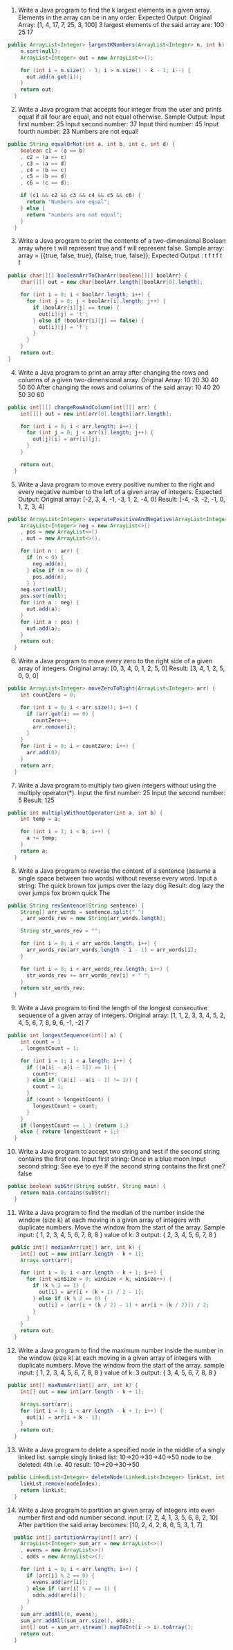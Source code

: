 1. Write a Java program to find the k largest elements in a given array. Elements in the array can be in any order. 
Expected Output:
Original Array:
[1, 4, 17, 7, 25, 3, 100]
3 largest elements of the said array are:
100 25 17
```java
public ArrayList<Integer> largestKNumbers(ArrayList<Integer> n, int k) {
    n.sort(null);
    ArrayList<Integer> out = new ArrayList<>();

    for (int i = n.size() - 1; i > n.size() - k - 1; i--) {
      out.add(n.get(i));
    }
    return out;
  }
```

2. Write a Java program that accepts four integer from the user and prints equal if all four are equal, and not equal otherwise. 
Sample Output:
Input first number: 25
Input second number: 37
Input third number: 45
Input fourth number: 23
Numbers are not equal!
```java
public String equalOrNot(int a, int b, int c, int d) {
    boolean c1 = (a == b)
    , c2 = (a == c)
    , c3 = (a == d)
    , c4 = (b == c)
    , c5 = (b == d)
    , c6 = (c == d);

    if (c1 && c2 && c3 && c4 && c5 && c6) {
      return "Numbers are equal";
    } else {
      return "numbers are not equal";
    }
  }

```
3. Write a Java program to print the contents of a two-dimensional Boolean array where t will represent true and f will represent false. 
Sample array:
array = {{true, false, true},
{false, true, false}};
Expected Output :
t f t
f t f
```java
public char[][] booleanArrToCharArr(boolean[][] boolArr) {
    char[][] out = new char[boolArr.length][boolArr[0].length];

    for (int i = 0; i < boolArr.length; i++) {
      for (int j = 0; j < boolArr[i].length; j++) {
        if (boolArr[i][j] == true) {
          out[i][j] = 't';
        } else if (boolArr[i][j] == false) {
          out[i][j] = 'f';
        }
      }
    }
    return out;
}
```
4. Write a Java program to print an array after changing the rows and columns of a given two-dimensional array. 
Original Array:
10 20 30
40 50 60
After changing the rows and columns of the said array:
10 40
20 50 
30 60
```java
public int[][] changeRowAndColumn(int[][] arr) {
    int[][] out = new int[arr[0].length][arr.length];

    for (int i = 0; i < arr.length; i++) {
      for (int j = 0; j < arr[i].length; j++) {
        out[j][i] = arr[i][j];
      }
    }

    return out;
  }
```

5. Write a Java program to move every positive number to the right and every negative number to the left of a given array of integers. 
Expected Output:
Original array: [-2, 3, 4, -1, -3, 1, 2, -4, 0]
Result: [-4, -3, -2, -1, 0, 1, 2, 3, 4]
```java
public ArrayList<Integer> seperatePositiveAndNegative(ArrayList<Integer> arr) {
    ArrayList<Integer> neg = new ArrayList<>()
    , pos = new ArrayList<>()
    , out = new ArrayList<>();    

    for (int n : arr) {
      if (n < 0) {
        neg.add(n);
      } else if (n >= 0) {
        pos.add(n);
      } }
    neg.sort(null);
    pos.sort(null);
    for (int a : neg) {
      out.add(a);
    }
    for (int a : pos) {
      out.add(a);
    }
    return out;
  }
```
6. Write a Java program to move every zero to the right side of a given array of integers. 
Original array: [0, 3, 4, 0, 1, 2, 5, 0]
Result: [3, 4, 1, 2, 5, 0, 0, 0]
```java
public ArrayList<Integer> moveZeroToRight(ArrayList<Integer> arr) {
    int countZero = 0;

    for (int i = 0; i < arr.size(); i++) {
      if (arr.get(i) == 0) {
        countZero++;
        arr.remove(i);
      }
    }
    for (int i = 0; i < countZero; i++) {
      arr.add(0);
    }
    return arr;
  }
```

7. Write a Java program to multiply two given integers without using the multiply operator(*).
Input the first number: 25
Input the second number: 5
Result: 125
```java
public int multiplyWithoutOperator(int a, int b) {
    int temp = a;

    for (int i = 1; i < b; i++) {
      a += temp;
    }
    return a;
  }
```

8. Write a Java program to reverse the content of a sentence (assume a single space between two words) without reverse every word. 
Input a string: The quick brown fox jumps over the lazy dog
Result: dog lazy the over jumps fox brown quick The
```java
public String revSentence(String sentence) {
    String[] arr_words = sentence.split(" ")
    , arr_words_rev = new String[arr_words.length];

    String str_words_rev = "";

    for (int i = 0; i < arr_words.length; i++) {
      arr_words_rev[arr_words.length - i - 1] = arr_words[i];
    }

    for (int i = 0; i < arr_words_rev.length; i++) {
      str_words_rev += arr_words_rev[i] + " ";
    }
    return str_words_rev;
  }
```
9. Write a Java program to find the length of the longest consecutive sequence of a given array of integers. 
Original array: [1, 1, 2, 3, 3, 4, 5, 2, 4, 5, 6, 7, 8, 9, 6, -1, -2]
7
```java
public int longestSequence(int[] a) {
    int count = 1
    , longestCount = 1;

    for (int i = 1; i < a.length; i++) {
      if ((a[i] - a[i - 1]) == 1) {
        count++;
      } else if ((a[i] - a[i - 1] != 1)) {
        count = 1;
      }
      if (count > longestCount) {
        longestCount = count;
      }
    }
    if (longestCount == 1 ) {return 1;}
    else { return longestCount + 1;}
  }
```

10. Write a Java program to accept two string and test if the second string contains the first one.
Input first string: Once in a blue moon
Input second string: See eye to eye
If the second string contains the first one? false

```java
public boolean subStr(String subStr, String main) {
    return main.contains(subStr);
  }
```

11. Write a Java program to find the median of the number inside the window (size k) at each moving in a given array of integers with duplicate numbers. Move the window from the start of the array.
Sample input: 
{ 1, 2, 3, 4, 5, 6, 7, 8, 8 }
value of k: 3
output:
{ 2, 3, 4, 5, 6, 7, 8 }
```java
 public int[] medianArr(int[] arr, int k) {
    int[] out = new int[arr.length - k + 1];
    Arrays.sort(arr);

    for (int i = 0; i < arr.length - k + 1; i++) {
      for (int winSize = 0; winSize < k; winSize++) {
        if (k % 2 == 1) {
          out[i] = arr[i + (k + 1) / 2 - 1];
        } else if (k % 2 == 0) {
          out[i] = (arr[i + (k / 2) - 1] + arr[i + (k / 2)]) / 2;
        }
      }
    }
    return out;
  }
```


12. Write a Java program to find the maximum number inside the number in the window (size k) at each moving in a given array of integers with duplicate numbers. Move the window from the start of the array. 
sample input:
{ 1, 2, 3, 4, 5, 6, 7, 8, 8 }
value of k: 3
output:
{ 3, 4, 5, 6, 7, 8, 8 }
```java
public int[] maxNumArr(int[] arr, int k) {
    int[] out = new int[arr.length - k + 1];

    Arrays.sort(arr);
    for (int i = 0; i < arr.length - k + 1; i++) {
      out[i] = arr[i + k - 1];
    }
    return out;
  }
```
13. Write a Java program to delete a specified node in the middle of a singly linked list. 
sample singly linked list: 10->20->30->40->50
node to be deleted: 4th i.e. 40
result: 10->20->30->50
```java
public LinkedList<Integer> deleteNode(LinkedList<Integer> linkLst, int nodeIndex) {
    linkLst.remove(nodeIndex);
    return linkLst;
  }
```
14. Write a Java program to partition an given array of integers into even number first and odd number second.
input: [7, 2, 4, 1, 3, 5, 6, 8, 2, 10]
After partition the said array becomes: [10, 2, 4, 2, 8, 6, 5, 3, 1, 7]
```java
  public int[] partitionArray(int[] arr) {
    ArrayList<Integer> sum_arr = new ArrayList<>()
    , evens = new ArrayList<>()
    , odds = new ArrayList<>();

    for (int i = 0; i < arr.length; i++) {
      if (arr[i] % 2 == 0) {
        evens.add(arr[i]);
      } else if (arr[i] % 2 == 1) {
        odds.add(arr[i]);
      }
    }
    sum_arr.addAll(0, evens);
    sum_arr.addAll(sum_arr.size(), odds);
    int[] out = sum_arr.stream().mapToInt(i -> i).toArray();
    return out;
  }
```
